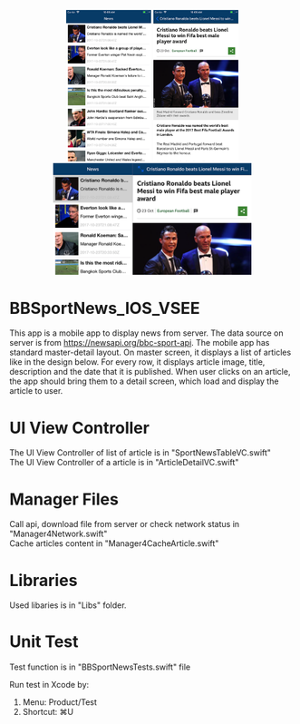
<p align="center">
  <img src="ScreenShot/s1.png" width="150"/>
  <img src="ScreenShot/s2.png" width="150"/>
  <img src="ScreenShot/s3.png" width="350"/>
</p>

# BBSportNews_IOS_VSEE


This app is a mobile app to display news from server. The data source on server is from https://newsapi.org/bbc-sport-api.
The mobile app has standard master-detail layout. On master screen, it displays a list of articles like in the design below. For every row, it displays article image, title, description and the date that it is published. When user clicks on an article, the app should bring them to a detail screen, which load and display the article to user.

# UI View Controller
The UI View Controller of list of article is in "SportNewsTableVC.swift" <br />
The UI View Controller of a article is in "ArticleDetailVC.swift"


# Manager Files
Call api, download file from server or check network status in "Manager4Network.swift" <br />
Cache articles content in "Manager4CacheArticle.swift"

# Libraries
Used libaries is in "Libs" folder.

# Unit Test
Test function is in "BBSportNewsTests.swift" file

Run test in Xcode by:
1. Menu: Product/Test 
2. Shortcut: ⌘U
